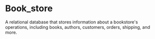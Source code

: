 # Book_store
A relational database that stores information about a bookstore's operations, including books, authors, customers, orders, shipping, and more. 
